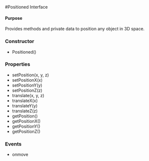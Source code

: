 #Positioned Interface

#### Purpose ####

Provides methods and private data to position any object in 3D space.


### Constructor ###

* Positioned()


### Properties ###

* setPosition(x, y, z)
* setPositionX(x)
* setPositionY(y)
* setPositionZ(z)
* translate(x, y, z)
* translateX(x)
* translateY(y)
* translateZ(z)
* getPosition()
* getPositionX()
* getPositionY()
* getPositionZ()


### Events ###

* onmove